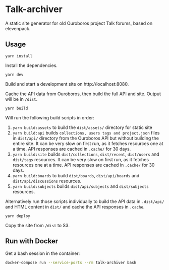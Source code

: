 # Talk-archiver
A static site generator for old Ouroboros project Talk forums, based on elevenpack.

## Usage

```
yarn install
```

Install the dependencies.

```
yarn dev
```

Build and start a development site on http://localhost:8080.

Cache the API data from Ouroboros, then build the full API and site. Output will be in `/dist`.


```
yarn build
```

Will run the following build scripts in order:
1. `yarn build:assets` to build the `dist/assets/` directory for static site
0. `yarn build:api` builds `collections, users tags and project.json` files in `dist/api/` directory from the Ouroboros API but without building the entire site. It can be very slow on first run, as it fetches resources one at a time. API responses are cached in `.cache/` for 30 days.
0. `yarn build:site` builds `dist/collections`, `dist/recent`, `dist/users` and `dist/tags` resources.
It can be very slow on first run, as it fetches resources one at a time. API responses are cached in `.cache/` for 30 days.
0. `yarn build:boards` to build `dist/boards`, `dist/api/boards` and `dist/api/discussions` resources.
0. `yarn build:subjects` builds `dist/api/subjects` and `dist/subjects` resources.

Alternatively run those scripts individually to build the API data in `.dist/api/` and HTML content in `dist/` and cache the API responses in `.cache`.

```
yarn deploy
```

Copy the site from `/dist` to S3.

## Run with Docker

Get a bash session in the container:
``` bash
docker-compose run --service-ports --rm talk-archiver bash
```
